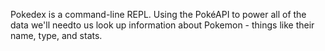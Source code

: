 Pokedex is a command-line REPL. Using the PokéAPI to power all of the data we'll needto us look up information about Pokemon - things like their name, type, and stats.